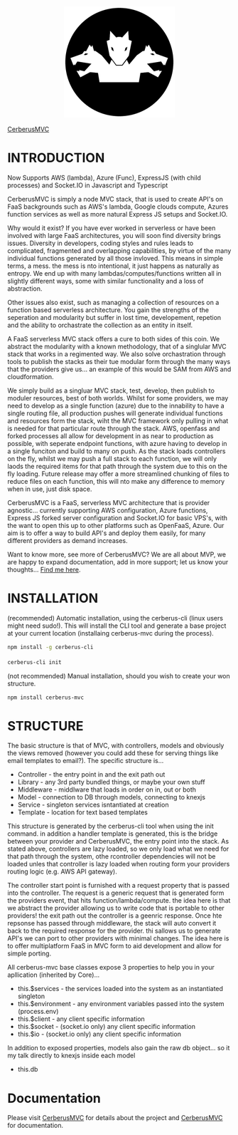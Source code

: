 <p align="center">
  <img width="250" height="250" src="cerberus-round-wob-500x500.png">
</p>

[CerberusMVC](https://cerberus-mvc.co.uk)

# INTRODUCTION

Now Supports AWS (lambda), Azure (Func), ExpressJS (with child processes) and Socket.IO in Javascript and Typescript

CerberusMVC is simply a node MVC stack, that is used to create API's on FaaS backgrounds such as AWS's lambda, Google clouds compute, Azures function services as well as more natural Express JS setups and Socket.IO.

Why would it exist? If you have ever worked in serverless or have been involved with large FaaS architectures, you will soon find diversity brings issues. Diversity in developers, coding styles and rules leads to complicated, fragmented and overlapping capabilities, by virtue of the many individual functions generated by all those invloved. This means in simple terms, a mess. the mess is nto intentional, it just happens as naturally as entropy. We end up with many lambdas/computes/functions written all in slightly different ways, some with similar functionality and a loss of abstraction.

Other issues also exist, such as managing a collection of resources on a function based serverless architecture. You gain the strengths of the seperation and modularity but suffer in lost time, developement, repetion and the ability to orchastrate the collection as an entity in itself.

A FaaS serverless MVC stack offers a cure to both sides of this coin. We abstract the modularity with a known methodology, that of a singlular MVC stack that works in a regimented way. We also solve orchastration through tools to publish the stacks as their tue modular form through the many ways that the providers give us... an example of this would be SAM from AWS and cloudformation.

We simply build as a singluar MVC stack, test, develop, then publish to moduler resources, best of both worlds. Whilst for some providers, we may need to develop as a single function (azure) due to the innability to have a single routing file, all production pushes will generate individual functions and resources form the stack, wiht the MVC framework only pulling in what is needed for that particular route through the stack. AWS, openfass and forked processes all allow for development in as near to production as possible, with seperate endpoint functions, with azure having to develop in a single funciton and build to many on push. As the stack loads controllers on the fly, whilst we may push a full stack to each function, we will only laods the required items for that path through the system due to this on the fly loading. Future release may offer a more streamlined chunking of files to reduce files on each function, this will nto make any difference to memory when in use, just disk space.

CerberusMVC is a FaaS, serverless MVC architecture that is provider agnostic... currently supporting AWS configuration, Azure functions, Express JS forked server configuration and Socket.IO for basic VPS's, with the want to open this up to other platforms such as OpenFaaS, Azure. Our aim is to offer a way to build API's and deploy them easily, for many different providers as demand increases. 

Want to know more, see more of CerberusMVC? We are all about MVP, we are happy to expand documentation, add in more support; let us know your thoughts... [Find me here](https://pa.ulsmith.net).

# INSTALLATION

(recommended) Automatic installation, using the cerberus-cli (linux users might need sudo!). This will install the CLI tool and generate a base project at your current location (installaing cerberus-mvc during the process).

```bash
npm install -g cerberus-cli

cerberus-cli init
```

(not recommended) Manual installation, should you wish to create your won structure.

```bash
npm install cerberus-mvc
```

# STRUCTURE

The basic structure is that of MVC, with controllers, models and obviously the views removed (however you could add these for serving things like email templates to email?). The specific structure is...

* Controller - the entry point in and the exit path out
* Library - any 3rd party bundled things, or maybe your own stuff
* Middleware - middlware that loads in order on in, out or both
* Model - connection to DB through models, connecting to knexjs
* Service - singleton services isntantiated at creation
* Template - location for text based templates

This structure is generated by the cerberus-cli tool when using the init command. in addition a handler template is generated, this is the bridge between your provider and CerberusMVC, the entry point into the stack. As stated above, controllers are lazy loaded, so we only load what we need for that path through the system, othe rcontroller dependencies will not be loaded unles that controller is lazy loaded when routing form your providers routing logic (e.g. AWS API gateway).

The controller start point is furnished with a request property that is passed into the controller. The request is a generic request that is generated form the providers event, that hits function/lambda/compute. the idea here is that we abstract the provider allowing us to write code that is portable to other providers! the exit path out the controller is a geenric response. Once hte repsonse has passed through middleware, the stack will auto convert it back to the required response for the provider. thi sallows us to generate API's we can port to other providers with minimal changes. The idea here is to offer multiplatform FaaS in MVC form to aid development and allow for simple porting.

All cerberus-mvc base classes expose 3 properties to help you in your apllication (inherited by Core)...

* this.$services - the services loaded into the system as an instantiated singleton
* this.$environment - any environment variables passed into the system (process.env)
* this.$client - any client specific information
* this.$socket - (socket.io only) any client specific information
* this.$io - (socket.io only) any client specific information

In addition to exposed properties, models also gain the raw db object... so it my talk directly to knexjs inside each model

* this.db 

# Documentation

Please visit [CerberusMVC](https://cerberus-mvc.co.uk) for details about the project and [CerberusMVC](https://cerberus-mvc.co.uk/documentation-cerberus-mvc.html) for documentation.